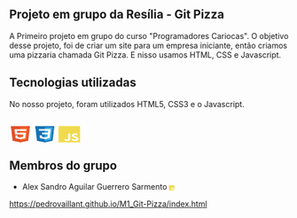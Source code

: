 ## Projeto em grupo da Resília - Git Pizza

A
Primeiro projeto em grupo do curso "Programadores Cariocas".
O objetivo desse projeto, foi de criar um site para um empresa iniciante, então criamos uma pizzaria chamada Git Pizza. E nisso usamos HTML, CSS e Javascript.

## Tecnologias utilizadas
No nosso projeto, foram utilizados HTML5, CSS3 e o Javascript.
<div style="display: inline_block"><br>
<img align="center" alt="Will-HTML" height="30" width="40" src="https://raw.githubusercontent.com/devicons/devicon/master/icons/html5/html5-original.svg">
<img align="center" alt="Will-CSS" height="30" width="40" src="https://raw.githubusercontent.com/devicons/devicon/master/icons/css3/css3-original.svg">
<img align="center" alt="Will-Js" height="30" width="40" src="https://raw.githubusercontent.com/devicons/devicon/master/icons/javascript/javascript-plain.svg">
</div>

## Membros do grupo
* Alex Sandro Aguilar Guerrero Sarmento <img align="center" alt="Will-Js" height="10" width="10" src="https://raw.githubusercontent.com/devicons/devicon/master/icons/javascript/javascript-plain.svg">

https://pedrovaillant.github.io/M1_Git-Pizza/index.html
